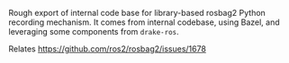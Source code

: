 Rough export of internal code base for library-based rosbag2 Python recording mechanism.
It comes from internal codebase, using Bazel, and leveraging some components from `drake-ros`.

Relates <https://github.com/ros2/rosbag2/issues/1678>
